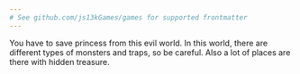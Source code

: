 ```yaml
---
# See github.com/js13kGames/games for supported frontmatter
---
```

You have to save princess from this evil world. In this world, there are different types of monsters and traps, so be careful. Also a lot of places are there with hidden treasure.